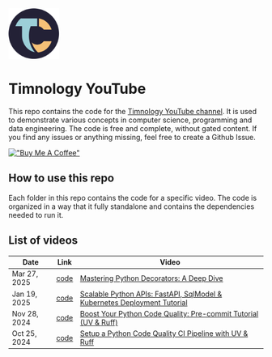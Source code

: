 <img src="./images/timnology_logo.png" alt="Alt Text"  height="100">

# Timnology YouTube

This repo contains the code for the [Timnology YouTube channel](https://www.youtube.com/@Timnology-r4s/). It is used to demonstrate various concepts in computer science, programming and data engineering.
The code is free and complete, without gated content. If you find any issues or anything missing, feel free to create a Github Issue.

[!["Buy Me A Coffee"](https://www.buymeacoffee.com/assets/img/custom_images/orange_img.png)](https://buymeacoffee.com/timvancann)

## How to use this repo

Each folder in this repo contains the code for a specific video. The code is organized in a way that it fully standalone and contains the dependencies needed to run it.

## List of videos

|Date|Link|Video|
|---|---|---|
|Mar 27, 2025|[code](./videos/decorators/)|[Mastering Python Decorators: A Deep Dive](https://youtu.be/5zzji_67y5Q)|
|Jan 19, 2025|[code](./videos/scalable-python-api/)|[Scalable Python APIs: FastAPI, SqlModel & Kubernetes Deployment Tutorial](https://youtu.be/I5XLyuG7nNc)|
|Nov 28, 2024|[code](https://github.com/timvancann/yt-python-ci/blob/main/.pre-commit-config.yaml)|[Boost Your Python Code Quality: Pre-commit Tutorial (UV & Ruff)](https://youtu.be/xhg1dJHLqSM)|
|Oct 25, 2024|[code](https://github.com/timvancann/yt-python-ci)|[Setup a Python Code Quality CI Pipeline with UV & Ruff](https://youtu.be/Y6D2XaFV3Cc)|
